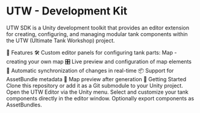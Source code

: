 # UTW - Development Kit
UTW SDK is a Unity development toolkit that provides an editor extension for creating, configuring, and managing modular tank components within the UTW (Ultimate Tank Workshop) project.

🔧 Features
🛠️ Custom editor panels for configuring tank parts:
Map - creating your own map
🎛️ Live preview and configuration of map elements
🔁 Automatic synchronization of changes in real-time
📦 Support for AssetBundle metadata
🔄 Map preview after generation
🚀 Getting Started
Clone this repository or add it as a Git submodule to your Unity project.
Open the UTW Editor via the Unity menu.
Select and customize your tank components directly in the editor window.
Optionally export components as AssetBundles.
